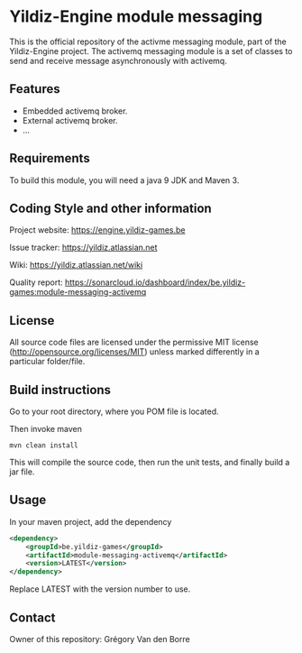 # Yildiz-Engine module messaging

This is the official repository of the activme messaging module, part of the Yildiz-Engine project.
The  activemq messaging module is a set of classes to send and receive message asynchronously with activemq.

## Features

* Embedded activemq broker.
* External activemq broker.
* ...

## Requirements

To build this module, you will need a java 9 JDK and Maven 3.

## Coding Style and other information

Project website:
https://engine.yildiz-games.be

Issue tracker:
https://yildiz.atlassian.net

Wiki:
https://yildiz.atlassian.net/wiki

Quality report:
https://sonarcloud.io/dashboard/index/be.yildiz-games:module-messaging-activemq

## License

All source code files are licensed under the permissive MIT license
(http://opensource.org/licenses/MIT) unless marked differently in a particular folder/file.

## Build instructions

Go to your root directory, where you POM file is located.

Then invoke maven

	mvn clean install

This will compile the source code, then run the unit tests, and finally build a jar file.

## Usage

In your maven project, add the dependency

```xml
<dependency>
    <groupId>be.yildiz-games</groupId>
    <artifactId>module-messaging-activemq</artifactId>
    <version>LATEST</version>
</dependency>
```

Replace LATEST with the version number to use.

## Contact
Owner of this repository: Grégory Van den Borre
